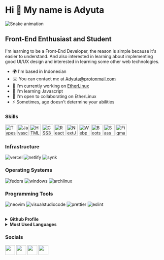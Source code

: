 Hi 👋 My name is Adyuta
=======================
<img src="https://raw.githubusercontent.com/adyuta447/adyuta447/blob/output/snake.svg" alt="Snake animation" />

Front-End Enthusiast and Student
--------------------------------

I'm learning to be a Front-End Developer, the reason is simple because it's easier to understand. And also interested in learning about implementing good UI/UX design and interested in learning some other web technologies.

* 🌍  I'm based in Indonesian
* ✉️  You can contact me at [Adyuta@protonmail.com](mailto:Adyuta@protonmail.com)
* 🚀  I'm currently working on [EtherLinux](http://ether-linux.org)
* 🧠  I'm learning Javascript
* 🤝  I'm open to collaborating on EtherLinux
* ⚡  Sometimes, age doesn't determine your abilities

### Skills

<p align="left">
<a href="https://www.typescriptlang.org/" target="_blank" rel="noreferrer"><img src="https://raw.githubusercontent.com/danielcranney/readme-generator/main/public/icons/skills/typescript-colored.svg" width="36" height="36" alt="Typescript" /></a>
<a href="https://developer.mozilla.org/en-US/docs/Web/JavaScript" target="_blank" rel="noreferrer"><img src="https://raw.githubusercontent.com/danielcranney/readme-generator/main/public/icons/skills/javascript-colored.svg" width="36" height="36" alt="Javascript" /></a>
<a href="https://developer.mozilla.org/en-US/docs/Glossary/HTML5" target="_blank" rel="noreferrer"><img src="https://raw.githubusercontent.com/danielcranney/readme-generator/main/public/icons/skills/html5-colored.svg" width="36" height="36" alt="HTML5" /></a>
<a href="https://www.w3.org/TR/CSS/#css" target="_blank" rel="noreferrer"><img src="https://raw.githubusercontent.com/danielcranney/readme-generator/main/public/icons/skills/css3-colored.svg" width="36" height="36" alt="CSS3" /></a>
<a href="https://reactjs.org/" target="_blank" rel="noreferrer"><img src="https://raw.githubusercontent.com/danielcranney/readme-generator/main/public/icons/skills/react-colored.svg" width="36" height="36" alt="React" /></a>
<a href="https://nextjs.org/docs" target="_blank" rel="noreferrer"><img src="https://raw.githubusercontent.com/danielcranney/readme-generator/main/public/icons/skills/nextjs-colored-dark.svg" width="36" height="36" alt="NextJs" /></a>
<a href="https://webpack.js.org/" target="_blank" rel="noreferrer"><img src="https://raw.githubusercontent.com/danielcranney/readme-generator/main/public/icons/skills/webpack-colored.svg" width="36" height="36" alt="Webpack" /></a>
<a href="https://getbootstrap.com/" target="_blank" rel="noreferrer"><img src="https://raw.githubusercontent.com/danielcranney/readme-generator/main/public/icons/skills/bootstrap-colored.svg" width="36" height="36" alt="Bootstrap" /></a>
<a href="https://sass-lang.com/" target="_blank" rel="noreferrer"><img src="https://raw.githubusercontent.com/danielcranney/readme-generator/main/public/icons/skills/sass-colored.svg" width="36" height="36" alt="Sass" /></a>
<a href="https://www.figma.com/" target="_blank" rel="noreferrer"><img src="https://raw.githubusercontent.com/danielcranney/readme-generator/main/public/icons/skills/figma-colored.svg" width="36" height="36" alt="Figma" /></a>
</p>

### Infrastructure
![vercel](https://img.shields.io/badge/vercel-000000?&style=for-the-badge&logo=Vercel&logoColor=white)
![netlify](https://img.shields.io/badge/netlify-00C7B7?&style=for-the-badge&logo=Netlify&logoColor=white)
![synk](https://img.shields.io/badge/snyk-4C4A73?&style=for-the-badge&logo=Snyk&logoColor=white)

### Operating Systems  
![fedora](https://img.shields.io/badge/fedora-51A2DA?&style=for-the-badge&logo=fedora&logoColor=white)
![windows](https://img.shields.io/badge/windows-0078D6?&style=for-the-badge&logo=Windows&logoColor=white)
![archlinux](https://img.shields.io/badge/archlinux-1793D1?&style=for-the-badge&logo=archlinux&logoColor=white)   

### Programming Tools
![neovim](https://img.shields.io/badge/neovim-57A143?&style=for-the-badge&logo=neovim&logoColor=white)
![visualstudiocode](https://img.shields.io/badge/vscode-007ACC?&style=for-the-badge&logo=visualstudiocode&logoColor=white)
![prettier](https://img.shields.io/badge/prettier-30475E?&style=for-the-badge&logo=prettier&logoColor=white)
![eslint](https://img.shields.io/badge/eslint-4B32C3?&style=for-the-badge&logo=eslint&logoColor=white)

<br />
<details>
  <summary><b>Github Profile</b></summary>
<img src="https://github-profile-summary-cards.vercel.app/api/cards/profile-details?username=adyuta447&theme=dracula"/>
</details>
<details>
  <summary><b>Most Used Languages</b></summary>
 <img src="http://github-profile-summary-cards.vercel.app/api/cards/repos-per-language?username=adyuta447&theme=dracula" />
 <img src="https://github-profile-summary-cards.vercel.app/api/cards/most-commit-language?username=adyuta447&theme=dracula" />
</details>

### Socials

<p align="left"> <a href="https://discord.com/users/K0oceng#9156" target="_blank" rel="noreferrer"><img src="https://raw.githubusercontent.com/danielcranney/readme-generator/main/public/icons/socials/discord.svg" width="32" height="32" /></a> <a href="https://www.github.com/adyuta447" target="_blank" rel="noreferrer"><img src="https://raw.githubusercontent.com/danielcranney/readme-generator/main/public/icons/socials/github-dark.svg" width="32" height="32" /></a> <a href="http://www.instagram.com/atuuuy_" target="_blank" rel="noreferrer"><img src="https://raw.githubusercontent.com/danielcranney/readme-generator/main/public/icons/socials/instagram.svg" width="32" height="32" /></a> <a href="https://www.twitter.com/Kooceng_Peduli" target="_blank" rel="noreferrer"><img src="https://raw.githubusercontent.com/danielcranney/readme-generator/main/public/icons/socials/twitter.svg" width="32" height="32" /></a></p>

